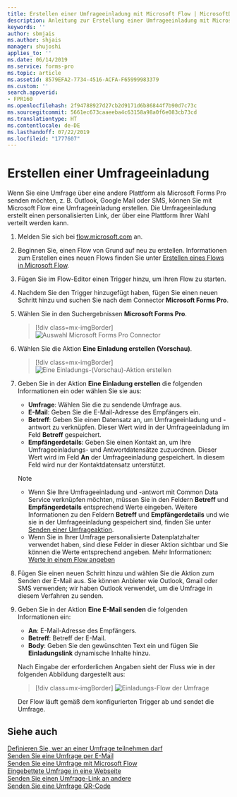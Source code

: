 ```yaml
---
title: Erstellen einer Umfrageeinladung mit Microsoft Flow | MicrosoftDocs
description: Anleitung zur Erstellung einer Umfrageeinladung mit Microsoft Flow.
keywords: ''
author: sbmjais
ms.author: shjais
manager: shujoshi
applies_to: ''
ms.date: 06/14/2019
ms.service: forms-pro
ms.topic: article
ms.assetid: 8579EFA2-7734-4516-ACFA-F65999983379
ms.custom: ''
search.appverid:
- FPR160
ms.openlocfilehash: 2f94788927d27cb2d9171d6b86844f7b90d7c73c
ms.sourcegitcommit: 5661ec673caaeeba4c63158a98a0f6e083cb73cd
ms.translationtype: HT
ms.contentlocale: de-DE
ms.lasthandoff: 07/22/2019
ms.locfileid: "1777607"
---
```

# <a name="create-a-survey-invitation"></a>Erstellen einer Umfrageeinladung



Wenn Sie eine Umfrage über eine andere Plattform als Microsoft Forms Pro senden möchten, z. B. Outlook, Google Mail oder SMS, können Sie mit Microsoft Flow eine Umfrageeinladung erstellen. Die Umfrageeinladung erstellt einen personalisierten Link, der über eine Plattform Ihrer Wahl verteilt werden kann.

1. Melden Sie sich bei [flow.microsoft.com](https://flow.microsoft.com) an.

2. Beginnen Sie, einen Flow von Grund auf neu zu erstellen. Informationen zum Erstellen eines neuen Flows finden Sie unter [Erstellen eines Flows in Microsoft Flow](https://docs.microsoft.com/en-us/flow/get-started-logic-flow).

3. Fügen Sie im Flow-Editor einen Trigger hinzu, um Ihren Flow zu starten.

4. Nachdem Sie den Trigger hinzugefügt haben, fügen Sie einen neuen Schritt hinzu und suchen Sie nach dem Connector **Microsoft Forms Pro**.

5. Wählen Sie in den Suchergebnissen **Microsoft Forms Pro**.

    > [!div class=mx-imgBorder]
    > ![Auswahl Microsoft Forms Pro Connector](media/search-connector.png "Auswahl Microsoft Forms Pro Connector")  

6. Wählen Sie die Aktion **Eine Einladung erstellen (Vorschau)**.

    > [!div class=mx-imgBorder]
    > ![Eine Einladungs-(Vorschau)-Aktion erstellen](media/select-flow-action.png "Eine Einladungs-(Vorschau)-Aktion erstellen")  

7. Geben Sie in der Aktion **Eine Einladung erstellen** die folgenden Informationen ein oder wählen Sie sie aus:

    - **Umfrage**: Wählen Sie die zu sendende Umfrage aus.
    - **E-Mail**: Geben Sie die E-Mail-Adresse des Empfängers ein.
    - **Betreff**: Geben Sie einen Datensatz an, um Umfrageeinladung und -antwort zu verknüpfen. Dieser Wert wird in der Umfrageeinladung im Feld **Betreff** gespeichert.
    - **Empfängerdetails**: Geben Sie einen Kontakt an, um Ihre Umfrageeinladungs- und Antwortdatensätze zuzuordnen. Dieser Wert wird im Feld **An** der Umfrageeinladung gespeichert. In diesem Feld wird nur der Kontaktdatensatz unterstützt.

    > [!NOTE]
    > - Wenn Sie Ihre Umfrageeinladung und -antwort mit Common Data Service verknüpfen möchten, müssen Sie in den Feldern **Betreff** und **Empfängerdetails** entsprechend Werte eingeben. Weitere Informationen zu den Feldern **Betreff** und **Empfängerdetails** und wie sie in der Umfrageeinladung gespeichert sind, finden Sie unter [Senden einer Umfrageaktion](send-survey-microsoft-flow.md#send-a-survey-action).
    > - Wenn Sie in Ihrer Umfrage personalisierte Datenplatzhalter verwendet haben, sind diese Felder in dieser Aktion sichtbar und Sie können die Werte entsprechend angeben. Mehr Informationen: [Werte in einem Flow angeben](personalize-survey.md#specify-values-in-a-flow)

8. Fügen Sie einen neuen Schritt hinzu und wählen Sie die Aktion zum Senden der E-Mail aus. Sie können Anbieter wie Outlook, Gmail oder SMS verwenden; wir haben Outlook verwendet, um die Umfrage in diesem Verfahren zu senden.

9. Geben Sie in der Aktion **Eine E-Mail senden** die folgenden Informationen ein: 

    - **An**: E-Mail-Adresse des Empfängers.
    - **Betreff**: Betreff der E-Mail.
    - **Body**: Geben Sie den gewünschten Text ein und fügen Sie **Einladungslink** dynamische Inhalte hinzu.

    Nach Eingabe der erforderlichen Angaben sieht der Fluss wie in der folgenden Abbildung dargestellt aus:

    > [!div class=mx-imgBorder]
    > ![Einladungs-Flow der Umfrage](media/survey-invite-flow.png "Einladungs-Flow der Umfrage")

    Der Flow läuft gemäß dem konfigurierten Trigger ab und sendet die Umfrage.


## <a name="see-also"></a>Siehe auch

[Definieren Sie, wer an einer Umfrage teilnehmen darf](invite-settings.md)<br>
[Senden Sie eine Umfrage per E-Mail](send-survey-email.md)<br>
[Senden Sie eine Umfrage mit Microsoft Flow](send-survey-microsoft-flow.md)<br>
[Eingebettete Umfrage in eine Webseite](embed-web-page.md)<br>
[Senden Sie einen Umfrage-Link an andere](send-survey-link.md)<br>
[Senden Sie eine Umfrage QR-Code](send-survey-qrcode.md)


